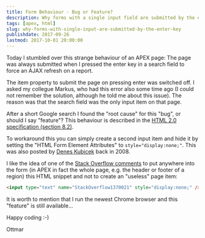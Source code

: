 ```yaml
---
title: Form Behaviour - Bug or Feature?
description: Why forms with a single input field are submitted by the enter key
tags: [apex, html]
slug: why-forms-with-single-input-are-submitted-by-the-enter-key
publishdate: 2017-09-26
lastmod: 2017-10-01 20:00:00
---
```


Today I stumbled over this strange behaviour of an APEX page: The page was always submitted when I pressed the enter key in a search field to force an AJAX refresh on a report.

The item property to submit the page on pressing enter was switched off. I asked my collegue Markus, who had this error also some time ago (I could not remember the solution, although he told me about this issue). The reason was that the search field was the only input item on that page.

After a short Google search I found the "root cause" for this "bug", or should I say "feature"? This behaviour is described in the [HTML 2.0 specification (section 8.2)][2].

To workaround this you can simply create a second input item and hide it by setting the "HTML Form Element Attributes" to `style="display:none;"`. This was also posted by [Denes Kubicek][3] back in 2008.

I like the idea of one of the [Stack Overflow comments][1] to put anywhere into the form (in APEX in fact the whole page, e.g. the header or footer of a region) this HTML snippet and not to create an "useless" page item:

```html
<input type="text" name="StackOverflow1370021" style="display:none;" />
```

It is worth to mention that I run the newest Chrome browser and this "feature" is still available...

Happy coding :-)

Ottmar

[1]: https://stackoverflow.com/questions/1370021/why-does-forms-with-single-input-field-submit-upon-pressing-enter-key-in-input
[2]: http://www.w3.org/MarkUp/html-spec/html-spec_8.html#SEC8.2
[3]: http://deneskubicek.blogspot.de/2008/06/textfield-item-submiting-page.html
